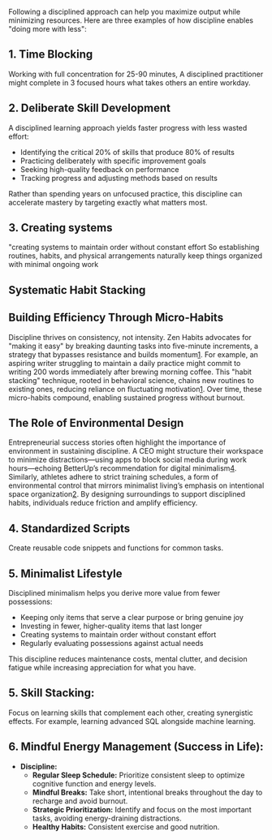 

Following a disciplined approach can help you maximize output while minimizing resources. Here are three examples of how discipline enables "doing more with less":

1\. Time Blocking
-----------------------
Working with full concentration for 25-90 minutes, A disciplined practitioner might complete in 3 focused hours what takes others an entire workday.

2\. Deliberate Skill Development
--------------------------------

A disciplined learning approach yields faster progress with less wasted effort:

*   Identifying the critical 20% of skills that produce 80% of results
*   Practicing deliberately with specific improvement goals
*   Seeking high-quality feedback on performance
*   Tracking progress and adjusting methods based on results

Rather than spending years on unfocused practice, this discipline can accelerate mastery by targeting exactly what matters most.

3\. Creating systems 
---------------------
 "creating systems to maintain order without constant effort 
 So establishing routines, habits, and physical arrangements  naturally keep things organized with minimal ongoing work

 Systematic Habit Stacking
-------------------------

Building Efficiency Through Micro-Habits
----------------------------------------

Discipline thrives on consistency, not intensity. 
Zen Habits advocates for "making it easy" by breaking daunting tasks into five-minute increments, 
a strategy that bypasses resistance and builds momentum[1](https://zenhabits.net/6-small-things-you-can-do-when-you-lack-discipline/). 
For example, an aspiring writer struggling to maintain a daily practice might commit to writing 200 words immediately after brewing morning coffee. 
This "habit stacking" technique, rooted in behavioral science, chains new routines to existing ones, 
reducing reliance on fluctuating motivation[1](https://zenhabits.net/6-small-things-you-can-do-when-you-lack-discipline/). 
Over time, these micro-habits compound, enabling sustained progress without burnout.

The Role of Environmental Design
--------------------------------

Entrepreneurial success stories often highlight the importance of environment in sustaining discipline.
A CEO might structure their workspace to minimize distractions—using apps to block social media during work hours—echoing BetterUp’s recommendation 
for digital minimalism[4](https://www.betterup.com/blog/minimalism-tips).
Similarly, athletes adhere to strict training schedules, a form of environmental control that mirrors minimalist living’s emphasis on intentional
space organization[2](https://www.entrepreneur.com/en-ae/growth-strategies/what-real-discipline-looks-like/281542).
By designing surroundings to support disciplined habits, individuals reduce friction and amplify efficiency.

 4\. Standardized Scripts
 ----------------------------
 Create reusable code snippets and functions for common tasks.


 5\. Minimalist Lifestyle
--------------------

Disciplined minimalism helps you derive more value from fewer possessions:

*   Keeping only items that serve a clear purpose or bring genuine joy
*   Investing in fewer, higher-quality items that last longer
*   Creating systems to maintain order without constant effort
*   Regularly evaluating possessions against actual needs

This discipline reduces maintenance costs, mental clutter, and decision fatigue while increasing appreciation for what you have.

 5\. Skill Stacking:
 --------------------
Focus on learning skills that complement each other, creating synergistic effects. For example, learning advanced SQL alongside machine learning.


 6\. Mindful Energy Management (Success in Life):
 --------------------------------------------------

*   **Discipline:**
    *   **Regular Sleep Schedule:** Prioritize consistent sleep to optimize cognitive function and energy levels.
    *   **Mindful Breaks:** Take short, intentional breaks throughout the day to recharge and avoid burnout.
    *   **Strategic Prioritization:** Identify and focus on the most important tasks, avoiding energy-draining distractions.
    *   **Healthy Habits:** Consistent exercise and good nutrition.
